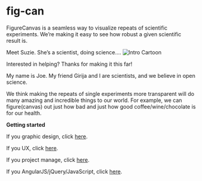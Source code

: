 # fig-can
FigureCanvas is a seamless way to visualize repeats of scientific experiments. We’re making it easy to see how robust a given scientific result is.

Meet Suzie. She’s a scientist, doing science….
![Intro Cartoon](/img/suzie_the_scientist.jpg)

Interested in helping? Thanks for making it this far!

My name is Joe. My friend Girija and I are scientists, and we believe in open science.

We think making the repeats of single experiments more transparent will do many amazing and incredible things to our world. For example, we can figure(canvas) out just how bad and just how good coffee/wine/chocolate is for our health.

**Getting started**

If you graphic design, click [here](CONTRIBUTING.md#for-graphic-designers).

If you UX, click [here](CONTRIBUTING.md#for-ux-specialists).

If you project manage, click [here](CONTRIBUTING.md#for-project-managers).

If you AngularJS/jQuery/JavaScript, click [here](CONTRIBUTING.md#for-developers).
